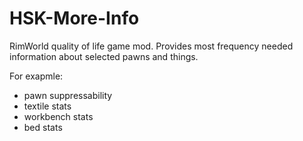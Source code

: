 # HSK-More-Info

RimWorld quality of life game mod. 
Provides most frequency needed information about selected pawns and things.

For exapmle:
- pawn suppressability
- textile stats
- workbench stats
- bed stats
